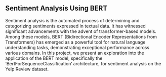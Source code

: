 ## Sentiment Analysis Using BERT
Sentiment analysis is the automated process of determining and categorizing sentiments expressed in textual data. It has witnessed significant advancements with the advent of transformer-based models. Among these models, BERT (Bidirectional Encoder Representations from Transformers) has emerged as a powerful tool for natural language understanding tasks, demonstrating exceptional performance across various domains. In this project, we present an exploration into the application of the BERT model, specifically the ‘BertForSequenceClassification‘ architecture, for sentiment analysis on the Yelp Review dataset.
